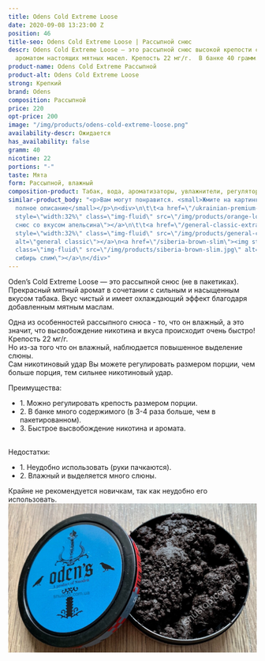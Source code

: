 ```yaml
---
title: Odens Cold Extreme Loose
date: 2020-09-08 13:23:00 Z
position: 46
title-seo: Odens Cold Extreme Loose | Рассыпной снюс
descr: Odens Cold Extreme Loose — это рассыпной снюс высокой крепости с охлаждающим
  ароматом настоящих мятных масел. Крепость 22 мг/г.  В банке 40 грамм.
product-name: Odens Cold Extreme Рассыпной
product-alt: Odens Cold Extreme Loose
strong: Крепкий
brand: Odens
composition: Рассыпной
price: 220
opt-price: 200
image: "/img/products/odens-cold-extreme-loose.png"
availability-descr: Ожидается
has_availability: false
gramm: 40
nicotine: 22
portions: "-"
taste: Мята
form: Рассыпной, влажный
composition-product: Табак, вода, ароматизаторы, увлажнители, регуляторы кислотности
similar-product_body: "<p>Вам могут понравится. <small>Жмите на картинки и читайте
  полное описание</small></p>\n<div>\n\t\t<a href=\"/ukrainian-premium-snus-orange-fresh-loose\"><img
  style=\"width:32%\" class=\"img-fluid\" src=\"/img/products/orange-loose.jpg\" alt=\"Рассыпной
  снюс со вкусом апельсина\"></a>\n\t\t<a href=\"/general-classic-extra-strong\"><img
  style=\"width:32%\" class=\"img-fluid\" src=\"/img/products/general-classic-extra-strong-portion.png\"
  alt=\"general classic\"></a>\n<a href=\"/siberia-brown-slim\"><img style=\"width:32%\"
  class=\"img-fluid\" src=\"/img/products/siberia-brown-slim.jpg\" alt=\"Коричневая
  сибирь слим\"></a>\n</div>"
---
```


Oden’s Cold Extreme Loose — это рассыпной снюс (не в пакетиках). Прекрасный мятный аромат в сочетании с сильным и насыщенным вкусом табака. Вкус чистый и имеет охлаждающий эффект благодаря добавленным мятным маслам. 

Одна из особенностей рассыпного снюса - то, что он влажный, а это значит, что высвобождение никотина и вкуса происходит очень быстро! Крепость 22 мг/г.<br>
Но из-за того что он влажный, наблюдается повышенное выделение слюны.<br>
Сам никотиновый удар Вы можете регулировать размером порции, чем больше порция, тем сильнее никотиновый удар.

<div><span>Преимущества:</span>
<ul>
		<li>1. Можно регулировать крепость размером порции.</li>
		<li>2. В банке много содержимого (в 3-4 раза больше, чем в пакетированном).</li>
		<li>3. Быстрое высвобождение никотина и аромата.</li>
	</ul>
</div><br>
<div><span>Недостатки:</span>
<ul>
		<li>1. Неудобно использовать (руки пачкаются).</li>
		<li>2. Влажный и выделяется много слюны.</li>
	</ul>
</div>
Крайне не рекомендуется новичкам, так как неудобно его использовать.
<div class="popup-gallery d-flex mb-3">
	<a href="/img/products/odens-loose/odens-loose-open.jpg" title="Рассыпной снюс Odens"><img class="img-fluid" src="/img/products/odens-loose/odens-loose-open.jpg" alt="Odens Cold Extreme Loose Open"></a>
</div>